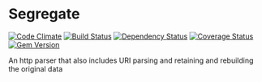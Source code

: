 Segregate
=========

[![Code Climate](https://codeclimate.com/github/benSlaughter/segregate.png)](https://codeclimate.com/github/benSlaughter/segregate)
[![Build Status](https://travis-ci.org/benSlaughter/segregate.png?branch=master)](https://travis-ci.org/benSlaughter/segregate)
[![Dependency Status](https://gemnasium.com/benSlaughter/segregate.png)](https://gemnasium.com/benSlaughter/segregate)
[![Coverage Status](https://coveralls.io/repos/benSlaughter/segregate/badge.png?branch=master)](https://coveralls.io/r/benSlaughter/segregate?branch=master)
[![Gem Version](https://badge.fury.io/rb/segregate.png)](http://badge.fury.io/rb/segregate)

An http parser that also includes URI parsing and retaining and rebuilding the original data
